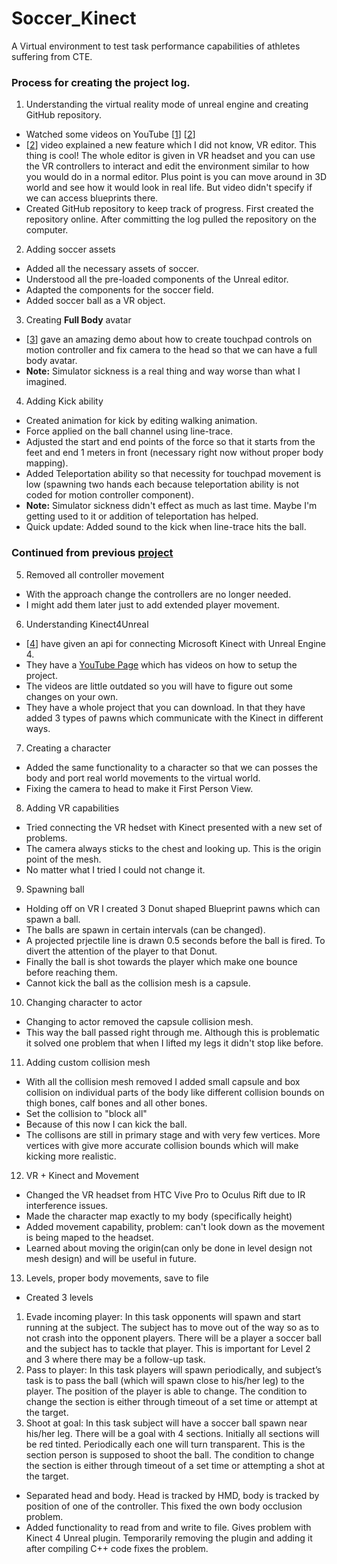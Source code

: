 # Soccer_Kinect
A Virtual environment to test task performance capabilities of athletes suffering from CTE.

### Process for creating the project log.

1. Understanding the virtual reality mode of unreal engine and creating GitHub repository. 
  * Watched some videos on YouTube \[[1](https://www.youtube.com/watch?v=1PTTuZ_F8Nk)\] \[[2](https://www.youtube.com/watch?v=htwW_Xf0hDM)\]
  * \[[2](https://www.youtube.com/watch?v=htwW_Xf0hDM)\] video explained a new feature which I did not know, VR editor. This thing is cool! The whole editor is given in VR headset and you can use the VR controllers to interact and edit the environment similar to how you would do in a normal editor. Plus point is you can move around in 3D world and see how it would look in real life. But video didn't specify if we can access blueprints there.
  * Created GitHub repository to keep track of progress. First created the repository online. After committing the log pulled the repository on the computer.

2. Adding soccer assets
 * Added all the necessary assets of soccer.
 * Understood all the pre-loaded components of the Unreal editor.
 * Adapted the components for the soccer field.
 * Added soccer ball as a VR object.

3. Creating **Full Body** avatar
 * \[[3](https://www.youtube.com/watch?v=EKR8ogonD68&feature=youtu.be)\] gave an amazing demo about how to create touchpad controls on motion controller and fix camera to the head so that we can have a full body avatar.
 * **Note:** Simulator sickness is a real thing and way worse than what I imagined.

4. Adding Kick ability
 * Created animation for kick by editing walking animation.
 * Force applied on the ball channel using line-trace.
 * Adjusted the start and end points of the force so that it starts from the feet and end 1 meters in front (necessary right now without proper body mapping).
 * Added Teleportation ability so that necessity for touchpad movement is low (spawning two hands each because teleportation ability is not coded for motion controller component).
 * **Note:** Simulator sickness didn't effect as much as last time. Maybe I'm getting used to it or addition of teleportation has helped.
 * Quick update: Added sound to the kick when line-trace hits the ball.

### Continued from previous [project](https://github.com/adirar/CTE_Soccer)

5. Removed all controller movement
 * With the approach change the controllers are no longer needed.
 * I might add them later just to add extended player movement.

6. Understanding Kinect4Unreal
 * \[[4](https://www.opaque.media/kinect-4-unreal)\] have given an api for connecting Microsoft Kinect with Unreal Engine 4.
 * They have a [YouTube Page](https://www.youtube.com/user/OpaqueMultimedia/featured) which has videos on how to setup the project.
 * The videos are little outdated so you will have to figure out some changes on your own.
 * They have a whole project that you can download. In that they have added 3 types of pawns which communicate with the Kinect in different ways.

7. Creating a character
 * Added the same functionality to a character so that we can posses the body and port real world movements to the virtual world.
 * Fixing the camera to head to make it First Person View.

8. Adding VR capabilities
 * Tried connecting the VR hedset with Kinect presented with a new set of problems.
 * The camera always sticks to the chest and looking up. This is the origin point of the mesh.
 * No matter what I tried I could not change it.

9. Spawning ball
 * Holding off on VR I created 3 Donut shaped Blueprint pawns which can spawn a ball.
 * The balls are spawn in certain intervals (can be changed).
 * A projected prjectile line is drawn 0.5 seconds before the ball is fired. To divert the attention of the player to that Donut.
 * Finally the ball is shot towards the player which make one bounce before reaching them.
 * Cannot kick the ball as the collision mesh is a capsule.

10. Changing character to actor
 * Changing to actor removed the capsule collision mesh.
 * This way the ball passed right through me. Although this is problematic it solved one problem that when I lifted my legs it didn't stop like before.

11. Adding custom collision mesh
 * With all the collision mesh removed I added small capsule and box collision on individual parts of the body like different collision bounds on thigh bones, calf bones and all other bones.
 * Set the collision to "block all"
 * Because of this now I can kick the ball.
 * The collisons are still in primary stage and with very few vertices. More vertices with give more accurate collision bounds which will make kicking more realistic.

12. VR + Kinect and Movement
 * Changed the VR headset from HTC Vive Pro to Oculus Rift due to IR interference issues.
 * Made the character map exactly to my body (specifically height)
 * Added movement capability, problem: can't look down as the movement is being maped to the headset.
 * Learned about moving the origin(can only be done in level design not mesh design) and will be useful in future.
 
13. Levels, proper body movements, save to file
 * Created 3 levels
  1. Evade incoming player: In this task opponents will spawn and start running at the subject. The subject has to move out of the way so as to not crash into the opponent players. There will be a player a soccer ball and the subject has to tackle that player. This is important for Level 2 and 3 where there may be a follow-up task.
  2. Pass to player: In this task players will spawn periodically, and subject’s task is to pass the ball (which will spawn close to his/her leg) to the player. The position of the player is able to change. The condition to change the section is either through timeout of a set time or attempt at the target.
  3. Shoot at goal: In this task subject will have a soccer ball spawn near his/her leg. There will be a goal with 4 sections. Initially all sections will be red tinted. Periodically each one will turn transparent. This is the section person is supposed to shoot the ball. The condition to change the section is either through timeout of a set time or attempting a shot at the target.
 * Separated head and body. Head is tracked by HMD, body is tracked by position of one of the controller. This fixed the own body occlusion problem.
 * Added functionality to read from and write to file. Gives problem with Kinect 4 Unreal plugin. Temporarily removing the plugin and adding it after compiling C++ code fixes the problem.
